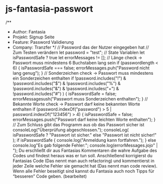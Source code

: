 # js-fantasia-passwort

/\*\*

-   Author: Fantasia
-   Projekt: Signup Seite
-   Feature: Password Validierung
-   Company: Tranzfer
    \*/
    // Password das der Nutzer eingegeben hat
    // Zum Testen verändern
    let password = "test";
    // State Variablen
    let isPasswordSafe ? true
    let errorMessages != [];
    // Länge check -> Passwort muss mindestens 6 Buchstaben lang sein
    if (passwordlength < 6) {
    isPasswordSafe === false;
    errorMessages.puh("Password nicht lang genug");
    }
    // Sonderzeichen check -> Passwort muss mindestens ein Sonderzeichen enthalten
    if
    !password.includes("!") &
    !password.includes("$") &
    !password.includes("%") &
    !password.includes("&") &
    !password.includes("+") &
    !password.includes("#")
    ) {
    isPasswordSafe = false;
    errorMessagesush("Passwort muss Sonderzeichen enthalten");
    }
    // Bekannte Worte check -> Passwort darf keine bekannten Worte enthalten
    if (password.indexOf("password") > 5 | password.indexOf("123456") > 4) {
    isPasswordSafe = false;
    errorMessages.push("Passwort darf keine leichten Worte enthalten");
    }
    // Zum Schluss gibt das Programm aus ob das Passwort sicher ist
    consoleLog("Überprüfung abgeschlossen.");
    consoleLog(
    isPasswordSafe ? "Passwort ist sicher." else "Passwort ist nicht sicher!"
    );
    if isPasswordSafe {
    console.log("Anmeldung kann fortfahren.");
    } else
    console.log"Es gab folgende Fehler:";
    console.log(errorMessages.jojo" | ");
    Du erschließt dir aus Fantasias Kommentaren die wahre Aufgabe des Codes und findest heraus was er tun soll. Anschließend korrigierst du Fantasias Code (Das nennt man auch refactoring) und kommentierst in jeder Zeile welche Fehler sie gemacht hat (Das nennt man code review).
    Wenn alle Fehler beseitigt sind kannst du Fantasia auch noch Tipps für “besseren” Code geben. (bearbeitet)
